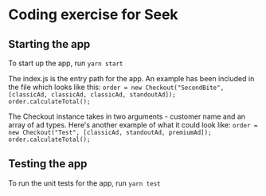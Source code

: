 # Coding exercise for Seek

## Starting the app

To start up the app, run `yarn start`

The index.js is the entry path for the app. An example has been included in the file which looks like this:
`
order = new Checkout("SecondBite", [classicAd, classicAd, classicAd, standoutAd]);
`
`
order.calculateTotal();
`

The Checkout instance takes in two arguments - customer name and an array of ad types. Here's another
example of what it could look like: 
`
order = new Checkout("Test", [classicAd, standoutAd, premiumAd]);
`
`
order.calculateTotal();
`

## Testing the app

To run the unit tests for the app, run `yarn test`